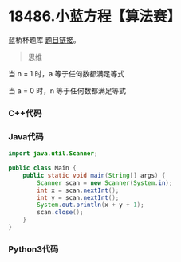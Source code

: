 # 18486.小蓝方程【算法赛】

蓝桥杯题库 [题目链接](https://www.lanqiao.cn/problems/18486/learning/)。

> 思维

当 n = 1 时，a 等于任何数都满足等式

当 a = 0 时，n 等于任何数都满足等式

### C++代码

### Java代码

```Java
import java.util.Scanner;

public class Main {
    public static void main(String[] args) {
        Scanner scan = new Scanner(System.in);
        int x = scan.nextInt();
        int y = scan.nextInt();
        System.out.println(x + y + 1);
        scan.close();
    }
}
```

### Python3代码